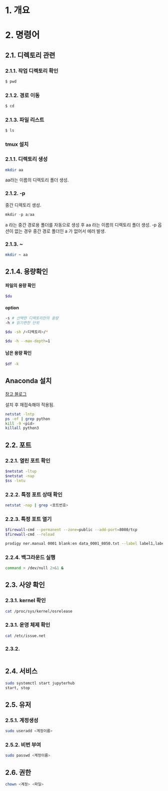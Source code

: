 # 1. 개요

# 2. 명령어

## 2.1. 디렉토리 관련

### 2.1.1. 작업 디렉토리 확인

```bash
$ pwd
```

### 2.1.2. 경로 이동

```bash
$ cd 
```

### 2.1.3. 파일 리스트

```bash
$ ls
```

### tmux 설치



### 2.1.1. 디렉토리 생성

```bash
mkdir aa
```

aa라는 이름의 디렉토리 폴더 생성.

### 2.1.2. -p 

중간 디렉토리 생성.

```python
mkdir -p a/aa
```

a 라는 중간 경로용 폴더를 자동으로 생성 후 aa 라는 이름의 디렉토리 폴더 생성.
-p 옵션이 없는 경우 중간 경로 폴더인 a 가 없어서 에러 발생.

### 2.1.3. ~

```bash
mkdir ~ aa
```

## 2.1.4. 용량확인

#### 파일의 용량 확인

```bash
$du
```

#### option

```bash
-s # 선택한 디렉토리만의 용량
-h # 읽기편한 단위
```

```bash
$du -sh /<디렉토리>/*
```

```bash
$du -h --max-depth=1
```

#### 남은 용량 확인

```bash
$df -k
```







## Anaconda 설치

[참고 블로그](https://dambi-ml.tistory.com/6)

설치 후 재접속해야 적용됨.

```bash
netstat -lntp
ps -ef | grep python
kill -9 <pid>
killall python3
```

## 2.2. 포트

### 2.2.1. 열린 포트 확인

```bash
$netstat -ltup
$netstat -nap
$ss -lntu
```

### 2.2.2. 특정 포트 상태 확인

```bash
netstat -nap | grep <포트번호>
```

### 2.2.3. 특정 포트 열기

```bash
$firewall-cmd --permanent --zone=public --add-port=8080/tcp
$firewall-cmd --reload

prodigy ner.manual 0001 blank:en data_0001_8050.txt --label label1,label2,label3 --highlight-chars
```

### 2.2.4. 백그라운드 실행

```bash
command > /dev/null 2>&1 &
```

## 2.3. 사양 확인

### 2.3.1. kernel 확인

```bash
cat /proc/sys/kernel/osrelease
```

### 2.3.1. 운영 체제 확인

```bash
cat /etc/issue.net
```

### 2.3.2. 

```bash
```

## 2.4. 서비스

```bash
sudo systemctl start jupyterhub
start, stop
```

## 2.5. 유저

### 2.5.1. 계정생성

```bash
sudo useradd <계정이름>
```

### 2.5.2. 비번 부여

```bash
sudo passwd <계정이름>
```

## 2.6. 권한

```bash
chown <계정> <파일>
```




